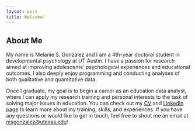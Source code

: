 ```yaml
---
layout: post
title: Welcome!
---
```



## About Me
My name is Melanie S. Gonzalez and I am a 4th-year doctoral student in developmental psychology at UT Austin. I have a passion for research aimed at improving adolescents' psychological experiences and educational outcomes. I also deeply enjoy programming and conducting analyses of both qualitative and quantitative data. 

Once I graduate, my goal is to begin a career as an education data analyst, where I can apply my research training and personal interests to the task of solving major issues in education. You can check out my <a href="{{ site.baseurl }}/curriculumvitae">CV</a> and [LinkedIn page](https://www.linkedin.com/in/melanie-s-gonzalez/) to learn more about my training, skills, and experiences. If you have any questions or would like to get in touch, feel free to shoot me an email at [msgonzalez@utexas.edu](mailto:msgonzalez@utexas.edu)! 

